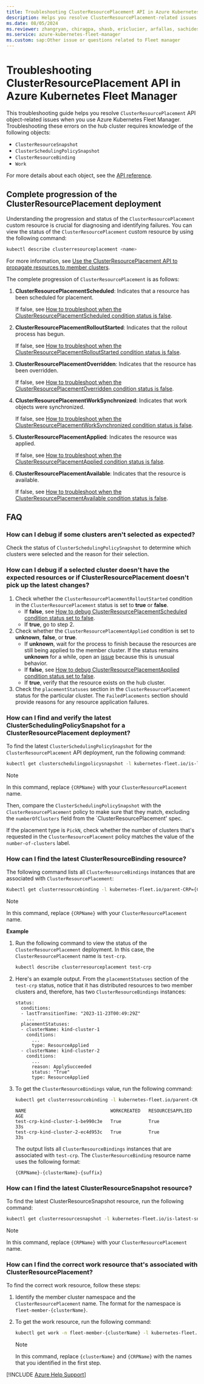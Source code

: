 ```yaml
---
title: Troubleshooting ClusterResourcePlacement API in Azure Kubernetes Fleet Manager
description: Helps you resolve ClusterResourcePlacement-related issues when you use Azure Kubernetes Fleet Manager APIs.
ms.date: 08/05/2024
ms.reviewer: zhangryan, chiragpa, shasb, ericlucier, arfallas, sachidesai
ms.service: azure-kubernetes-fleet-manager
ms.custom: sap:Other issue or questions related to Fleet manager
---
```

# Troubleshooting ClusterResourcePlacement API in Azure Kubernetes Fleet Manager

This troubleshooting guide helps you resolve `ClusterResourcePlacement` API object-related issues when you use Azure Kubernetes Fleet Manager. Troubleshooting these errors on the hub cluster requires knowledge of the following objects:

- `ClusterResourceSnapshot`
- `ClusterSchedulingPolicySnapshot`
- `ClusterResourceBinding`
- `Work`

For more details about each object, see the [API reference](https://github.com/Azure/fleet/blob/main/docs/api-references.md).

## Complete progression of the ClusterResourcePlacement deployment

Understanding the progression and status of the `ClusterResourcePlacement` custom resource is crucial for diagnosing and identifying failures. You can view the status of the `ClusterResourcePlacement` custom resource by using the following command:

```bash
kubectl describe clusterresourceplacement <name>
```

For more information, see [Use the ClusterResourcePlacement API to propagate resources to member clusters](/azure/kubernetes-fleet/quickstart-resource-propagation#use-the-clusterresourceplacement-api-to-propagate-resources-to-member-clusters).

The complete progression of `ClusterResourcePlacement` is as follows:

1. **ClusterResourcePlacementScheduled**: Indicates that a resource has been scheduled for placement.

    If false, see [How to troubleshoot when the ClusterResourcePlacementScheduled condition status is false](crp-clusterresourceplacementscheduled-false.md).
1. **ClusterResourcePlacementRolloutStarted**: Indicates that the rollout process has begun.

    If false, see [How to troubleshoot when the ClusterResourcePlacementRolloutStarted condition status is false](crp-clusterresourceplacementrolloutstarted-false.md).
1. **ClusterResourcePlacementOverridden**: Indicates that the resource has been overridden.

    If false, see [How to troubleshoot when the ClusterResourcePlacementOverridden condition status is false](crp-clusterresourceplacementoverridden-false.md).
1. **ClusterResourcePlacementWorkSynchronized**: Indicates that work objects were synchronized.

    If false, see [How to troubleshoot when the ClusterResourcePlacementWorkSynchronized condition status is false](crp-clusterresourceplacementworksynchronized-false.md).
1. **ClusterResourcePlacementApplied**: Indicates the resource was applied.

    If false, see [How to troubleshoot when the ClusterResourcePlacementApplied condition status is false](crp-clusterresourceplacementapplied-false.md).
1. **ClusterResourcePlacementAvailable**: Indicates that the resource is available.

    If false, see [How to troubleshoot when the ClusterResourcePlacementAvailable condition status is false](crp-clusterresourceplacementavailable-false.md).

## FAQ

### How can I debug if some clusters aren't selected as expected?

Check the status of `ClusterSchedulingPolicySnapshot` to determine which clusters were selected and the reason for their selection.

### How can I debug if a selected cluster doesn't have the expected resources or if ClusterResourcePlacement doesn't pick up the latest changes?

1. Check whether the `ClusterResourcePlacementRolloutStarted` condition in the `ClusterResourcePlacement` status is set to **true** or **false**.
    - If **false**, see [How to debug ClusterResourcePlacementScheduled condition status set to false]().
    - If **true**, go to step 2.
2. Check whether the `ClusterResourcePlacementApplied` condition is set to **unknown**, **false**, or **true**.
    - If **unknown**, wait for the process to finish because the resources are still being applied to the member cluster. If the status remains **unknown** for a while, open an [issue](https://github.com/Azure/fleet/issues) because this is unusual behavior.
    - If **false**, see [How to debug ClusterResourcePlacementApplied condition status set to false]().
    - If **true**, verify that the resource exists on the hub cluster.
3. Check the `placementStatuses` section in the `ClusterResourcePlacement` status for the particular cluster. The `FailedPlacements` section should provide reasons for any resource application failures.

### How can I find and verify the latest ClusterSchedulingPolicySnapshot for a ClusterResourcePlacement deployment?

To find the latest `ClusterSchedulingPolicySnapshot` for the `ClusterResourcePlacement` API deployment, run the following command:

```bash
kubectl get clusterschedulingpolicysnapshot -l kubernetes-fleet.io/is-latest-snapshot=true,kubernetes-fleet.io/parent-CRP={CRPName}
```

> [!NOTE]
> In this command, replace `{CRPName}` with your `ClusterResourcePlacement` name.

Then, compare the `ClusterSchedulingPolicySnapshot` with the `ClusterResourcePlacement` policy to make sure that they match, excluding the `numberOfClusters` field from the `ClusterResourcePlacement' spec.

If the placement type is `PickN`, check whether the number of clusters that's requested in the `ClusterResourcePlacement` policy matches the value of the `number-of-clusters` label.

### How can I find the latest ClusterResourceBinding resource?

The following command lists all `ClusterResourceBindings` instances that are associated with `ClusterResourcePlacement`:

```bash
Kubectl get clusterresourcebinding -l kubernetes-fleet.io/parent-CRP={CRPName}
```

> [!NOTE]
> In this command, replace `{CRPName}` with your `ClusterResourcePlacement` name.

**Example**

1. Run the following command to view the status of the `ClusterResourcePlacement` deployment. In this case, the `ClusterResourcePlacement` name is `test-crp`.

    ```bash
    kubectl describe clusterresourceplacement test-crp
    ```

2. Here's an example output. From the `placementStatuses` section of the `test-crp` status, notice that it has distributed resources to two member clusters and, therefore, has two `ClusterResourceBindings` instances:

    ```output
    status:
      conditions:
      - lastTransitionTime: "2023-11-23T00:49:29Z"
        ...
      placementStatuses:
      - clusterName: kind-cluster-1
        conditions:
          ...
          type: ResourceApplied
      - clusterName: kind-cluster-2
        conditions:
          ...
          reason: ApplySucceeded
          status: "True"
          type: ResourceApplied
    ```

3. To get the `ClusterResourceBindings` value, run the following command:

    ```bash
    kubectl get clusterresourcebinding -l kubernetes-fleet.io/parent-CRP=test-crp 
    ```
    
    ```output
    NAME                               WORKCREATED   RESOURCESAPPLIED   AGE
    test-crp-kind-cluster-1-be990c3e   True          True               33s
    test-crp-kind-cluster-2-ec4d953c   True          True               33s
    ```

    The output lists all `ClusterResourceBindings` instances that are associated with `test-crp`. The `ClusterResourceBinding` resource name uses the following format:

    `{CRPName}-{clusterName}-{suffix}`

### How can I find the latest ClusterResourceSnapshot resource?

To find the latest ClusterResourceSnapshot resource, run the following command:

```bash
kubectl get clusterresourcesnapshot -l kubernetes-fleet.io/is-latest-snapshot=true,kubernetes-fleet.io/parent-CRP={CRPName}
```
<a id="find-work"></a>

> [!NOTE]  
> In this command, replace `{CRPName}` with your `ClusterResourcePlacement` name.

### How can I find the correct work resource that's associated with ClusterResourcePlacement?

To find the correct work resource, follow these steps:

1. Identify the member cluster namespace and the `ClusterResourcePlacement` name. The format for the namespace is `fleet-member-{clusterName}`.
1. To get the work resource, run the following command:
    
    ```bash
    kubectl get work -n fleet-member-{clusterName} -l kubernetes-fleet.io/parent-CRP={CRPName}
    ```

   > [!NOTE]  
   > In this command, replace `{clusterName}` and `{CRPName}` with the names that you identified in the first step.

[!INCLUDE [Azure Help Support](../../includes/azure-help-support.md)]

